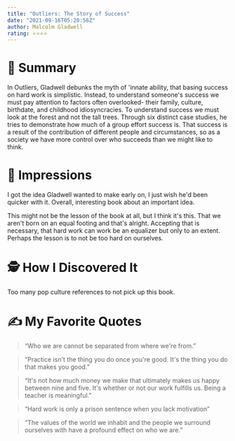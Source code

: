 ```yaml
---
title: "Outliers: The Story of Success"
date: "2021-09-16T05:20:56Z"
author: Malcolm Gladwell
rating: ⭐⭐⭐⭐
---
```


<style>
</style>

# 🚀 Summary
In Outliers, Gladwell debunks the myth of 'innate ability, that basing success on hard work is simplistic. Instead, to understand someone's success we must pay attention to factors often overlooked- their family, culture, birthdate, and childhood idiosyncracies. To understand success we must look at the forest and not the tall trees. Through six distinct case studies, he tries to demonstrate how much of a group effort success is. That success is a result of the contribution of different people and circumstances, so as a society we have more control over who succeeds than we might like to think. 

# 🎨 Impressions
I got the idea Gladwell wanted to make early on, I just wish he'd been quicker with it. Overall, interesting book about an important idea.

This might not be the lesson of the book at all, but I think it's this. That we aren't born on an equal footing and that's alright. Accepting that is necessary, that hard work can work be an equalizer but only to an extent. Perhaps the lesson is to not be too hard on ourselves. 

# 🕵 How I Discovered It
Too many pop culture references to not pick up this book. 

# ✍️ My Favorite Quotes

> “Who we are cannot be separated from where we're from.”

> “Practice isn't the thing you do once you're good. It's the thing you do that makes you good.”

> “It's not how much money we make that ultimately makes us happy between nine and five. It's whether or not our work fulfills us. Being a teacher is meaningful.”

> “Hard work is only a prison sentence when you lack motivation”

> “The values of the world we inhabit and the people we surround ourselves with have a profound effect on who we are.”